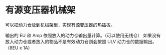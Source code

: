 # 有源变压器机械架

可以把动力仓放到机械架里，实现有源变压器的热插拔。

输出的 EU 和 Amp 依照放入的动力仓输出量计算。（可以使用无线仓）
如果没有放入动力仓或者放入的物品不是有效动力仓则会按照 ULV 动力仓的数据输出。（8EU x 1A）
